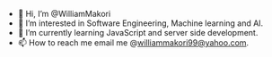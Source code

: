 - 👋 Hi, I’m @WilliamMakori
- 👀 I’m interested in Software Engineering, Machine learning and AI.
- 🌱 I’m currently learning JavaScript and server side development. 
- 📫 How to reach me email me @williammakori99@yahoo.com. 

<!---
WilliamMakori/WilliamMakori is a ✨ special ✨ repository because its `README.md` (this file) appears on your GitHub profile.
You can click the Preview link to take a look at your changes.
--->
